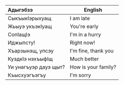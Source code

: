 
| Адыгэбзэ              | English             |
| :-------------------- | ------------------- |
| СыкъыкIэрыхуащ        | I am late           |
| Жьыуэ укъэкIуащ       | You're early        |
| СопIащIэ              | I'm in a hurry      |
| Иджыпсту!             | Right now!          |
| Хъарзынэщ, упсэу      | I'm fine, thank you |
| КуэдкIэ нэхъыфIщ      | Much better         |
| Уи унагъуэр дауэ щыт? | How is your family? |
| Къысхуэгъэгъу         | I'm sorry           |